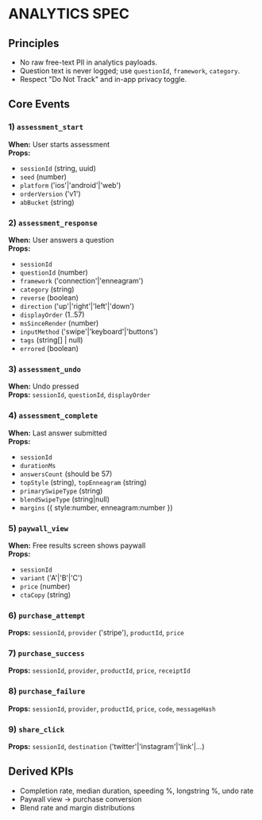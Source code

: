 # ANALYTICS SPEC

## Principles
- No raw free-text PII in analytics payloads.
- Question text is never logged; use `questionId`, `framework`, `category`.
- Respect "Do Not Track" and in-app privacy toggle.

## Core Events

### 1) `assessment_start`
**When:** User starts assessment  
**Props:**
- `sessionId` (string, uuid)
- `seed` (number)
- `platform` ('ios'|'android'|'web')
- `orderVersion` ('v1')
- `abBucket` (string)

### 2) `assessment_response`
**When:** User answers a question  
**Props:**
- `sessionId`
- `questionId` (number)
- `framework` ('connection'|'enneagram')
- `category` (string)
- `reverse` (boolean)
- `direction` ('up'|'right'|'left'|'down')
- `displayOrder` (1..57)
- `msSinceRender` (number)
- `inputMethod` ('swipe'|'keyboard'|'buttons')
- `tags` (string[] | null)
- `errored` (boolean)

### 3) `assessment_undo`
**When:** Undo pressed  
**Props:** `sessionId`, `questionId`, `displayOrder`

### 4) `assessment_complete`
**When:** Last answer submitted  
**Props:**
- `sessionId`
- `durationMs`
- `answersCount` (should be 57)
- `topStyle` (string), `topEnneagram` (string)
- `primarySwipeType` (string)
- `blendSwipeType` (string|null)
- `margins` ({ style:number, enneagram:number })

### 5) `paywall_view`
**When:** Free results screen shows paywall  
**Props:**
- `sessionId`
- `variant` ('A'|'B'|'C')
- `price` (number)
- `ctaCopy` (string)

### 6) `purchase_attempt`
**Props:** `sessionId`, `provider` ('stripe'), `productId`, `price`

### 7) `purchase_success`
**Props:** `sessionId`, `provider`, `productId`, `price`, `receiptId`

### 8) `purchase_failure`
**Props:** `sessionId`, `provider`, `productId`, `price`, `code`, `messageHash`

### 9) `share_click`
**Props:** `sessionId`, `destination` ('twitter'|'instagram'|'link'|...)

## Derived KPIs
- Completion rate, median duration, speeding %, longstring %, undo rate
- Paywall view → purchase conversion
- Blend rate and margin distributions
